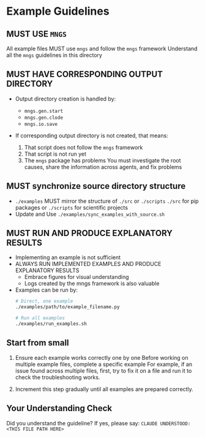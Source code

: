 <!-- ---
!-- Timestamp: 2025-06-01 00:22:28
!-- Author: ywatanabe
!-- File: /home/ywatanabe/.dotfiles/.claude/to_claude/guidelines/python/IMPORTANT-MNGS-06-examples-guide.md
!-- --- -->

# Example Guidelines

## MUST USE `MNGS`
All example files MUST use `mngs` and follow the `mngs` framework
Understand all the `mngs` guidelines in this directory

## MUST HAVE CORRESPONDING OUTPUT DIRECTORY
- Output directory creation is handled by:
  - `mngs.gen.start`
  - `mngs.gen.clode`
  - `mngs.io.save`

- If corresponding output directory is not created, that means:
  1. That script does not follow the `mngs` framework
  2. That script is not run yet
  3. The `mngs` package has problems
  You must investigate the root causes, share the information across agents, and fix problems

## MUST synchronize source directory structure
- `./examples` MUST mirror the structure of `./src` or `./scripts`
  `./src` for pip packages or 
  `./scripts` for scientific projects
- Update and Use `./examples/sync_examples_with_source.sh`

## MUST RUN AND PRODUCE EXPLANATORY RESULTS
- Implementing an example is not sufficient
- ALWAYS RUN IMPLEMENTED EXAMPLES AND PRODUCE EXPLANATORY RESULTS
  - Embrace figures for visual understanding
  - Logs created by the mngs framework is also valuable
- Examples can be run by:
  ```bash
  # Direct, one example
  ./examples/path/to/example_filename.py

  # Run all examples
  ./examples/run_examples.sh
  ```

## Start from small
1. Ensure each example works correctly one by one
   Before working on multiple example files, complete a specific example
   For example, if an issue found across multiple files, first, try to fix it on a file and run it to check the troubleshooting works.
   
2. Increment this step gradually until all examples are prepared correctly.

## Your Understanding Check
Did you understand the guideline? If yes, please say:
`CLAUDE UNDERSTOOD: <THIS FILE PATH HERE>`

<!-- EOF -->